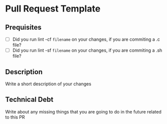 # Pull Request Template

## Prequisites

- [ ] Did you run lint -cf `filename` on your changes, if you are commiting a .c file?
- [ ] Did you run lint -sf `filename` on your changes, if you are commiting a .sh file?

## Description

Write a short description of your changes

## Technical Debt

Write about any missing things that you are going to do in the future related to this PR
